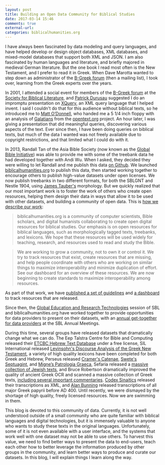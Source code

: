 ```yaml
---
layout: post
title: Building an Open Data Community for Biblical Studies
date: 2017-03-14 15:46
comments: true
external-url:
categories: biblicalhumanities.org
---
```


I have always been fascinated by data modeling and query languages, and have helped develop or design object databases, XML databases, and mixed-model databases that support both XML and JSON. I am also fascinated by human languages and literature, and briefly majored in medieval German literature. But the one book I read most often is the New Testament, and I prefer to read it in Greek.  When Dave Marotta wanted to step down as administrator of the <a href='http://www.ibiblio.org/bgreek/forum'>B-Greek forum</a> (then a mailing list), I took over, learning from the Greek experts over the years.

In 2001, I attended a social event for members of the <a href='http://www.ibiblio.org/bgreek/forum'>B-Greek forum</a> at the <a href='https://www.sbl-site.org/'>Society for Biblical Literature</a>, and <a href='http://www.durusau.net/research/research.html'>Patrick Durusau</a> suggested I do an impromptu presentation on <a href='https://www.w3.org/TR/xquery-31/'>XQuery</a>, an XML query language that I helped invent.  I said I couldn't do that for this audience without biblical texts, so he introduced me to <a href='http://opentext.org/about/partners/mbod.html'>Matt O’Donnell</a>, who handed me a 5 1/4 inch floppy with an analysis of <a href='http://opentext.org/texts/NT/Gal.html'>Galatians</a> from the <a href='http://opentext.org/'>opentext.org</a> project. An hour later, I was giving a presentation that did meaningful queries, discovering various aspects of the text.  Ever since then, I have been doing queries on biblical texts, but much of the data I wanted was not freely available due to copyright restrictions, and that limited what I could do with it.

In 2013, Randall Tan of the Asia Bible Society (now known as the <a href='http://www.globalbibleinitiative.org/'>Global Bible Initiative</a>) was able to provide me with some of the treebank data he had developed together with Andi Wu. When I asked, they decided they were willing to let Randall and me publish this data <a href='https://github.com/biblicalhumanities/greek-new-testament'>on Github</a>.  We launched <a href='http://biblicalhumanities.org/'>biblicalhumanities.org</a> to publish this data, then started working together to encourage others to publish high-value datasets under open licenses.  We now publish treebanks in two different formats, for both the SBLGNT and Nestle 1904, using <a href='http://jtauber.com/linguistics/'>James Tauber's</a> morphology. But we quickly realized that our most important work is to foster the work of others who create open resources, helping them design their data in ways that allow it to be used with other datasets, and building a community of open data.  This is <a href='http://biblicalhumanities.org/about/'>how we describe our work</a>:

> biblicalhumanities.org is a community of computer scientists, Bible scholars, and digital humanists collaborating to create open digital resources for biblical studies. Our emphasis is on open resources for biblical languages, such as morphologically tagged texts, treebanks, and lexicons. We hope that these resources will be used widely for teaching, research, and resources used to read and study the Bible.

> We are working to grow a community, not to own it or control it. We try to track resources that exist, create resources that are missing, and help people coordinate with others who are working on similar things to maximize interoperability and minimize duplication of effort. See our dashboard for an overview of these resources. We are now beginning to create standards to maximize interoperability among resources.

As part of that work, we have <a href='http://biblicalhumanities.org/guidelines/'>published a set of guidelines</a> and <a href='http://biblicalhumanities.org/dashboard/'>a dashboard</a> to track resources that are released.

Since then, the <a href='https://www.sbl-site.org/meetings/Congresses_CallForPaperDetails.aspx?MeetingId=25&VolunteerUnitId=634'>Global Education and Research Technologies</a> session of SBL and biblicalhumanities.org have worked together to provide opportunities for data providers to present on their datasets, with an <a href='http://biblicalhumanities.org/2016/10/18/open-data-dinner.html'>annual get-together for data providers</a> at the SBL Annual Meetings.

During this time, several groups have released datasets that dramatically change what we can do.  The Eep Talstra Centre for Bible and Computing released their [ETCBC Hebrew Text Database](https://github.com/ETCBC) under a free license, SIL International released [Levinsohn's Discourse Analysis of the Greek New Testament](https://github.com/biblicalhumanities/levinsohn), a variety of high quality lexicons have been completed for both Greek and Hebrew, Perseus released [Cramer's Catenae](https://github.com/OpenGreekAndLatin/catenae-dev), [Swete's Septuagint](https://github.com/OpenGreekAndLatin/septuagint-dev), and [Migne’s Patrologia Graeca](https://github.com/OGL-PatrologiaGraecaDev),  Sefaria released a [massive collection of Jewish texts](https://github.com/Sefaria/Sefaria-Export), and Bruce Robertson dramatically improved the quality of ancient Greek OCR and scanned a massive collection of Greek texts, [including several important commentaries](http://heml.mta.ca/lace/catalog).  [Codex Sinaitics](http://www.codexsinaiticus.org/en/) released their transcriptions as XML, and [Alan Bunning](http://greekcntr.org/) released transcriptions of all major Greek papyrii before AD 400. Until recently, we were dismayed by the shortage of high quality, freely licensed resources.  Now we are swimming in them.

This blog is devoted to this community of data. Currently, it is not well understood outside of a small community who are quite familiar with biblical languages and digital technologies, but it is immensely valuable to anyone who wants to study these texts in the original languages. Unfortunately, some of it is not even available with a user interface, and the systems that work well with one dataset may not be able to use others. To harvest this value, we need to find better ways to present the data to end-users, teach each other how to better leverage the information produced by other groups in the community, and learn better ways to produce and curate our datasets. In this blog, I will explain things I learn along the way.